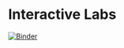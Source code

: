 # Interactive Labs

[![Binder](https://mybinder.org/badge_logo.svg)](https://mybinder.org/v2/gh/dsondak/dswcc_fall_binder_labs.git/master?filepath=Fall%2FLab1)
